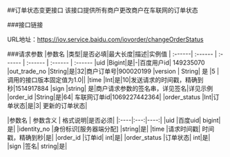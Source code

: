 ##订单状态变更接口
该接口提供所有商户更改商户在车联网的订单状态

###接口链接

URL地址：https://iov.service.baidu.com/iovorder/changeOrderStatus

###请求参数
 |参数名 |类型|是否必填|最大长度|描述|实例值
| :------| :------ | :------ | :------ | :------ | :------ 
 |uid |Bigint|是|-|百度用户id| 149235070
 |out_trade_no |String|是|32|商户订单号|900020199
 |version | String| 是 |5 |调用的接口版本固定值为1.0||
 |time |Int|是|10|发送请求的时间戳，精确到秒|1514917884
 |sign |string| 是|商户请求参数的签名串，详见签名|详见示例
 |order_id |String|是|64| 车联网订单id|1069227442364|
 |order_status |Int|订单状态|是|3| 更新的订单状态|





|参数名 | 参数含义 | 格式说明|是否必须|
|:----|:---:|----:|
 |uid |百度uid| bigint|是|
 |identity_no  |身份标识[服务器端分配] |string|是|
 |time |请求时间戳| 时间戳，精确到秒|是|
 |order_id |订单id| int|是|
 |order_status |订单状态| int|是|
 |sign |签名| string|是|